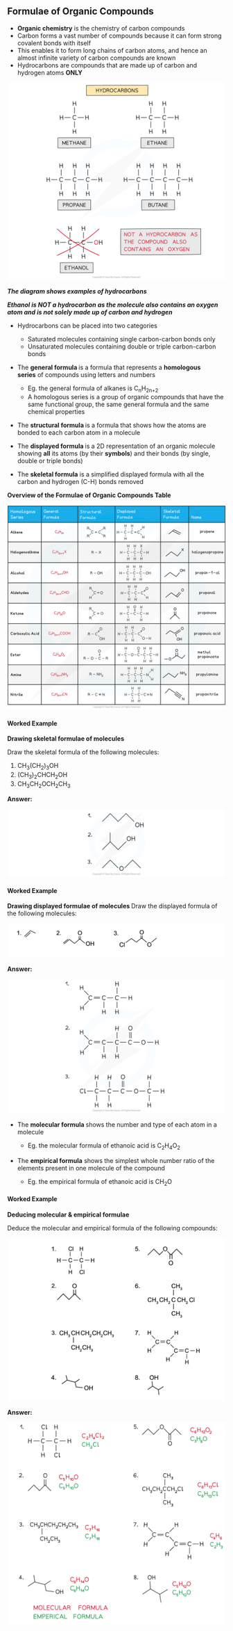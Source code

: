 Formulae of Organic Compounds
-----------------------------

* <b>Organic chemistry</b> is the chemistry of carbon compounds
* Carbon forms a vast number of compounds because it can form strong covalent bonds with itself
* This enables it to form long chains of carbon atoms, and hence an almost infinite variety of carbon compounds are known
* Hydrocarbons are compounds that are made up of carbon and hydrogen atoms <b>ONLY</b>

![An Introduction to AS Level Organic Chemistry Hydrocarbons and Non-Hydrocarbon, downloadable AS & A Level Chemistry revision notes](3.1-An-Introduction-to-AS-Level-Organic-Chemistry-Hydrocarbons-and-Non-Hydrocarbon.png)

<i><b>The diagram shows examples of hydrocarbons</b></i>

<i><b>Ethanol is NOT a hydrocarbon as the molecule also contains an oxygen atom and is not solely made up of carbon and hydrogen</b></i>

* Hydrocarbons can be placed into two categories

  + Saturated molecules containing single carbon-carbon bonds only
  + Unsaturated molecules containing double or triple carbon-carbon bonds
* The <b>general formula </b>is a formula that represents a <b>homologous series</b> of compounds using letters and numbers

  + Eg. the general formula of alkanes is C<sub>n</sub>H<sub>2n+2</sub>
  + A homologous series is a group of organic compounds that have the same functional group, the same general formula and the same chemical properties
* The <b>structural formula </b>is a formula that shows how the atoms are bonded to each carbon atom in a molecule
* The <b>displayed formula </b>is a 2D representation of an organic molecule showing <b>all</b> its atoms (by their <b>symbols</b>) and their bonds (by single, double or triple bonds)
* The <b>skeletal formula</b> is a simplified displayed formula with all the carbon and hydrogen (C-H) bonds removed

<b>Overview of the Formulae of Organic Compounds Table</b>

![](3.1-An-Introduction-to-AS-Level-Organic-Chemistry-Formulae-of-Organic-Compounds_1.png)

#### Worked Example

<b>Drawing skeletal formulae of molecules</b>

Draw the skeletal formula of the following molecules:

1. CH<sub>3</sub>(CH<sub>2</sub>)<sub>3</sub>OH
2. (CH<sub>3</sub>)<sub>2</sub>CHCH<sub>2</sub>OH
3. CH<sub>3</sub>CH<sub>2</sub>OCH<sub>2</sub>CH<sub>3</sub>

<b>Answer:</b>

![An Introduction to AS Level Organic Chemistry Answer Worked example - Drawing skeletal formulae of molecules, downloadable AS & A Level Chemistry revision notes](3.1-An-Introduction-to-AS-Level-Organic-Chemistry-Answer-Worked-example-Drawing-skeletal-formulae-of-molecules.png)

#### Worked Example

<b>Drawing displayed formulae of molecules </b>Draw the displayed formula of the following molecules:

![](Copy-of-WE-An-Introduction-to-AS-Level-Organic-Chemistry-Drawing-displayed-formulae-of-molecules_1.png)

<b>Answer:</b>

![An Introduction to AS Level Organic Chemistry Answer Worked example - Drawing displayed formulae of molecules, downloadable AS & A Level Chemistry revision notes](3.1-An-Introduction-to-AS-Level-Organic-Chemistry-Answer-Worked-example-Drawing-displayed-formulae-of-molecules_1.png)

* The <b>molecular formula </b>shows the number and type of each atom in a molecule

  + Eg. the molecular formula of ethanoic acid is C<sub>2</sub>H<sub>4</sub>O<sub>2</sub>

* The <b>empirical formula</b> shows the simplest whole number ratio of the elements present in one molecule of the compound

  + Eg. the empirical formula of ethanoic acid is CH<sub>2</sub>O

#### Worked Example

<b>Deducing molecular & empirical formulae</b>

Deduce the molecular and empirical formula of the following compounds:

![](Copy-of-WE-Deducing-molecular-empirical-formulae_1.png)

<b>Answer:</b>

![](6.-Answers-Worked-Example_-Deducing-molecular-and-empirical-formulae_1.png)
